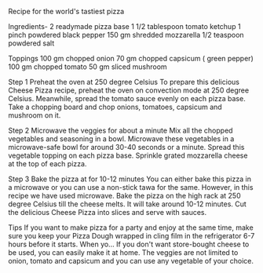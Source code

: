 Recipe for the world's tastiest pizza 

Ingredients-
2 readymade pizza base
1 1/2 tablespoon tomato ketchup
1 pinch powdered black pepper
150 gm shredded mozzarella
1/2 teaspoon powdered salt

Toppings
100 gm chopped onion
70 gm chopped capsicum ( green pepper)
100 gm chopped tomato
50 gm sliced mushroom

Step 1 Preheat the oven at 250 degree Celsius
To prepare this delicious Cheese Pizza recipe, preheat the oven on convection mode at 250 degree Celsius. Meanwhile, spread the tomato sauce evenly on each pizza base. Take a chopping board and chop onions, tomatoes, capsicum and mushroom on it.

Step 2 Microwave the veggies for about a minute
Mix all the chopped vegetables and seasoning in a bowl. Microwave these vegetables in a microwave-safe bowl for around 30-40 seconds or a minute. Spread this vegetable topping on each pizza base. Sprinkle grated mozzarella cheese at the top of each pizza.

Step 3 Bake the pizza at for 10-12 minutes
You can either bake this pizza in a microwave or you can use a non-stick tawa for the same. However, in this recipe we have used microwave. Bake the pizza on the high rack at 250 degree Celsius till the cheese melts. It will take around 10-12 minutes. Cut the delicious Cheese Pizza into slices and serve with sauces.

Tips
If you want to make pizza for a party and enjoy at the same time, make sure you keep your Pizza Dough wrapped in cling film in the refrigerator 6-7 hours before it starts. When yo...
If you don't want store-bought cheese to be used, you can easily make it at home.
The veggies are not limited to onion, tomato and capsicum and you can use any vegetable of your choice.